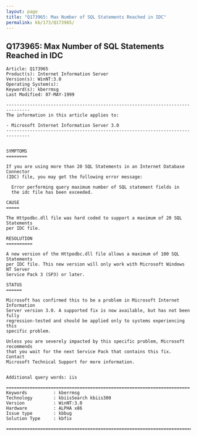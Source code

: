 ```yaml
---
layout: page
title: "Q173965: Max Number of SQL Statements Reached in IDC"
permalink: kb/173/Q173965/
---
```


## Q173965: Max Number of SQL Statements Reached in IDC

	Article: Q173965
	Product(s): Internet Information Server
	Version(s): WinNT:3.0
	Operating System(s): 
	Keyword(s): kberrmsg
	Last Modified: 07-MAY-1999
	
	-------------------------------------------------------------------------------
	The information in this article applies to:
	
	- Microsoft Internet Information Server 3.0 
	-------------------------------------------------------------------------------
	
	
	SYMPTOMS
	========
	
	If you are using more than 20 SQL Statements in an Internet Database Connector
	(IDC) file, you may get the following error message:
	
	  Error performing query maximum number of SQL statement fields in
	  the idc file has been exceeded.
	
	CAUSE
	=====
	
	The Httpodbc.dll file was hard coded to support a maximum of 20 SQL Statements
	per IDC file.
	
	RESOLUTION
	==========
	
	A new version of the Httpodbc.dll file allows a maximum of 100 SQL Statements
	per IDC file. This new version will only work with Microsoft Windows NT Server
	Service Pack 3 (SP3) or later.
	
	STATUS
	======
	
	Microsoft has confirmed this to be a problem in Microsoft Internet Information
	Server version 3.0. A supported fix is now available, but has not been fully
	regression-tested and should be applied only to systems experiencing this
	specific problem.
	
	Unless you are severely impacted by this specific problem, Microsoft recommends
	that you wait for the next Service Pack that contains this fix. Contact
	Microsoft Technical Support for more information.
	
	
	Additional query words: iis
	
	======================================================================
	Keywords          : kberrmsg 
	Technology        : kbiisSearch kbiis300
	Version           : WinNT:3.0
	Hardware          : ALPHA x86
	Issue type        : kbbug
	Solution Type     : kbfix
	
	=============================================================================
	
